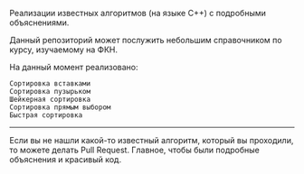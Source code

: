 Реализации известных алгоритмов (на языке C++) с подробными объяснениями.

Данный репозиторий может послужить небольшим справочником по курсу, изучаемому на ФКН.

На данный момент реализовано:

    Сортировка вставками
    Сортировка пузырьком
    Шейкерная сортировка
    Сортировка прямым выбором
    Быстрая сортировка

___________________________________________________
Если вы не нашли какой-то известный алгоритм, который вы проходили, то можете делать Pull Request.
Главное, чтобы были подробные объяснения и красивый код.